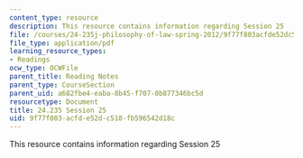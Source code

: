 ```yaml
---
content_type: resource
description: This resource contains information regarding Session 25
file: /courses/24-235j-philosophy-of-law-spring-2012/9f77f803acfde52dc518fb596542d18c_MIT24_235JS12_Session25.pdf
file_type: application/pdf
learning_resource_types:
- Readings
ocw_type: OCWFile
parent_title: Reading Notes
parent_type: CourseSection
parent_uid: a682fbe4-eaba-8b45-f707-0b877346bc5d
resourcetype: Document
title: 24.235 Session 25
uid: 9f77f803-acfd-e52d-c518-fb596542d18c
---
```

This resource contains information regarding Session 25

